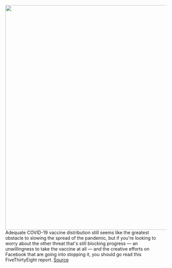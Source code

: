 <img src='https://cdn.vox-cdn.com/thumbor/Oqz__-24Uy5LiiSaMABhHFF2X6c=/0x0:2040x1360/1200x800/filters:focal(857x517:1183x843)/cdn.vox-cdn.com/uploads/chorus_image/image/68707560/acastro_180828_1777_facebook_0001.0.0.jpg' width='700px' /><br/>
Adequate COVID-19 vaccine distribution still seems like the greatest obstacle to slowing the spread of the pandemic, but if you're looking to worry about the other threat that's still blocking progress — an unwillingness to take the vaccine at all — and the creative efforts on Facebook that are going into stopping it, you should go read this FiveThirtyEight report.
<a href='https://www.theverge.com/2021/1/22/22244551/five-thirty-eight-anti-vaxxer-facebook-fights'> Source <a/>
